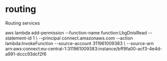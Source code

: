 # routing
Routing services

aws lambda add-permission --function-name function:LbgDnisRead --statement-id 1 \ 
     --principal connect.amazonaws.com --action lambda:InvokeFunction --source-account 311961009383 \ 
     --source-arn arn:aws:connect:eu-central-1:311961009383:instance/bff9fa00-acf3-4e4d-a991-dccc93dcf2f6
